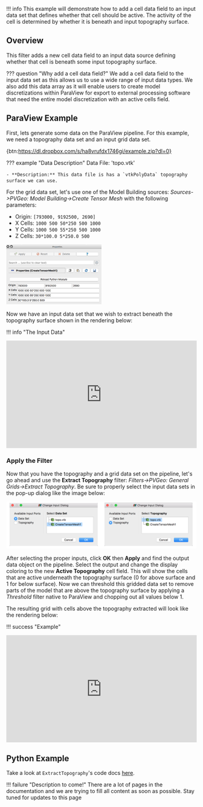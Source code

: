 !!! info
    This example will demonstrate how to add a cell data field to an input data set that defines whether that cell should be active. The activity of the cell is determined by whether it is beneath and input topography surface.

## Overview
This filter adds a new cell data field to an input data source defining whether that cell is beneath some input topography surface.

??? question "Why add a cell data field?"
    We add a cell data field to the input data set as this allows us to use a wide range of input data types. We also add this data array as it will enable users to create model discretizations within ParaView for export to external processing software that need the entire model discretization with an active cells field.


## ParaView Example

First, lets generate some data on the ParaView pipeline. For this example, we need a topography data set and an input grid data set.

{btn:https://dl.dropbox.com/s/ha8vrufdx1746gi/example.zip?dl=0}

??? example "Data Description"
    Data File: 'topo.vtk'

    - **Description:** This data file is has a `vtkPolyData` topography surface we can use.

For the grid data set, let's use one of the Model Building sources: *Sources->PVGeo: Model Building->Create Tensor Mesh* with the following parameters:

- Origin: `[793000, 9192500, 2690]`
- X Cells: `1000 500 50*250 500 1000`
- Y Cells: `1000 500 55*250 500 1000`
- Z Cells: `30*100.0 5*250.0 500`

<img src="docs/examples/grids/images/extract-topo-grid-params.png" width="50%">


Now we have an input data set that we wish to extract beneath the topography surface shown in the rendering below:

!!! info "The Input Data"
    <div style="position: relative; padding-bottom: 56.25%; height: 0; overflow: hidden; max-width: 100%; height: auto;">
            <iframe src="http://viewer.pvgeo.org/?fileURL=https://dl.dropbox.com/s/lux1818qjf3lxrp/extract-topo-before.vtkjs?dl=0" frameborder="0" allowfullscreen style="position: absolute; top: 0; left: 0; width: 100%; height: 100%;"></iframe>
    </div>


### Apply the Filter

Now that you have the topography and a grid data set on the pipeline, let's go ahead and use the **Extract Topography** filter: *Filters->PVGeo: General Grids->Extract Topography*. Be sure to properly select the input data sets in the pop-up dialog like the image below:

![Select Inputs](images/extract-topo-filter-select.png)

After selecting the proper inputs, click **OK** then **Apply** and find the output data object on the pipeline. Select the output and change the display coloring to the new **Active Topography** cell field. This will show the cells that are active underneath the topography surface (0 for above surface and 1 for below surface). Now we can threshold this gridded data set to remove parts of the model that are above the topography surface by applying a *Threshold* filter native to ParaView and chopping out all values below 1.

The resulting grid with cells above the topography extracted will look like the rendering below:

!!! success "Example"
    <div style="position: relative; padding-bottom: 56.25%; height: 0; overflow: hidden; max-width: 100%; height: auto;">
            <iframe src="http://viewer.pvgeo.org/?fileURL=https://dl.dropbox.com/s/nsbwcrafl5v1gas/extract-topo.vtkjs?dl=0" frameborder="0" allowfullscreen style="position: absolute; top: 0; left: 0; width: 100%; height: 100%;"></iframe>
    </div>


## Python Example

Take a look at `ExtractTopography`'s code docs [here](http://docs.pvgeo.org/en/latest/suites/Grid-Tools.html#PVGeo.grids.ExtractTopography).

!!! failure "Description to come!"
    There are a lot of pages in the documentation and we are trying to fill all content as soon as possible. Stay tuned for updates to this page

<!---
```py
import numpy as np
from PVGeo.filters_general import PointsToPolyData
from PVGeo.grids import CreateTensorMesh, ExtractTopography


############################################
######### GENERATE SOME INPUT DATA #########


############################################

# Use the filter:

```

TODO --->
